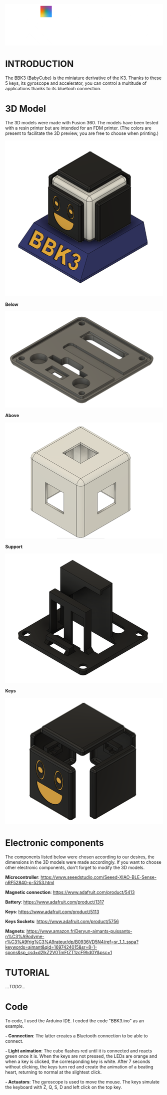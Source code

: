 ![Logo](https://github.com/keycube/bbk3/blob/main/assets/Logo_BBK3_White.png)

# INTRODUCTION

The BBK3 (BabyCube) is the miniature derivative of the K3. Thanks to these 5 keys, its gyroscope and accelerator, you can control a multitude of applications thanks to its bluetooh connection.

# 3D Model

The 3D models were made with Fusion 360. The models have been tested with a resin printer but are intended for an FDM printer. (The colors are present to facilitate the 3D preview, you are free to choose when printing.)

![Logo](https://github.com/keycube/bbk3/blob/main/assets/Model_3D_BBK3_1.png)

**Below**

![Logo](https://github.com/keycube/bbk3/blob/main/assets/Model_3D_BBK3_2.png)

**Above**

![Logo](https://github.com/keycube/bbk3/blob/main/assets/Model_3D_BBK3_3.png)

**Support**

![Logo](https://github.com/keycube/bbk3/blob/main/assets/Model_3D_BBK3_4.png)

**Keys**

![Logo](https://github.com/keycube/bbk3/blob/main/assets/Model_3D_BBK3_5.png)

# Electronic components

The components listed below were chosen according to our desires, the dimensions in the 3D models were made accordingly. If you want to choose other electronic components, don't forget to modify the 3D models.


**Microcontroller**: https://www.seeedstudio.com/Seeed-XIAO-BLE-Sense-nRF52840-p-5253.html

**Magnetic connection**: https://www.adafruit.com/product/5413

**Battery**: https://www.adafruit.com/product/1317

**Keys**: https://www.adafruit.com/product/5113

**Keys Sockets**: https://www.adafruit.com/product/5756

**Magnets**: https://www.amazon.fr/Deryun-aimants-puissants-n%C3%A9odyme-r%C3%A9frig%C3%A9rateur/dp/B0936VD5N4/ref=sr_1_1_sspa?keywords=aimant&qid=1697424015&sr=8-1-spons&sp_csd=d2lkZ2V0TmFtZT1zcF9hdGY&psc=1

# TUTORIAL

..._TODO_...

# Code

To code, I used the Arduino IDE. I coded the code "BBK3.ino" as an example.

**- Connection**: The latter creates a Bluetooth connection to be able to connect.

**- Light animation**: The cube flashes red until it is connected and reacts green once it is. When the keys are not pressed, the LEDs are orange and when a key is clicked, the corresponding key is white. After 7 seconds without clicking, the keys turn red and create the animation of a beating heart, returning to normal at the slightest click.

**- Actuators**: The gyroscope is used to move the mouse. The keys simulate the keyboard with Z, Q, S, D and left click on the top key.
